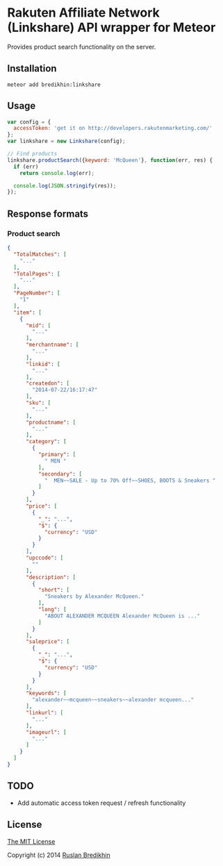 # Rakuten Affiliate Network (Linkshare) API wrapper for Meteor

Provides product search functionality on the server.

## Installation

`meteor add bredikhin:linkshare`

## Usage

```javascript
var config = {
  accessToken: 'get it on http://developers.rakutenmarketing.com/'
};
var linkshare = new Linkshare(config);

// Find products
linkshare.productSearch({keyword: 'McQueen'}, function(err, res) {
  if (err)
    return console.log(err);

  console.log(JSON.stringify(res));
});
```

## Response formats

### Product search

```json
{
  "TotalMatches": [
    "..."
  ],
  "TotalPages": [
    "..."
  ],
  "PageNumber": [
    "1"
  ],
  "item": [
    {
      "mid": [
        "..."
      ],
      "merchantname": [
        "..."
      ],
      "linkid": [
        "..."
      ],
      "createdon": [
        "2014-07-22/16:17:47"
      ],
      "sku": [
        "..."
      ],
      "productname": [
        "..."
      ],
      "category": [
        {
          "primary": [
            " MEN "
          ],
          "secondary": [
            "  MEN~~SALE - Up to 70% Off~~SHOES, BOOTS & Sneakers "
          ]
        }
      ],
      "price": [
        {
          "_": "...",
          "$": {
            "currency": "USD"
          }
        }
      ],
      "upccode": [
        ""
      ],
      "description": [
        {
          "short": [
            "Sneakers by Alexander McQueen."
          ],
          "long": [
            "ABOUT ALEXANDER MCQUEEN Alexander McQueen is ..."
          ]
        }
      ],
      "saleprice": [
        {
          "_": "...",
          "$": {
            "currency": "USD"
          }
        }
      ],
      "keywords": [
        "alexander~~mcqueen~~sneakers~~alexander mcqueen..."
      ],
      "linkurl": [
        "..."
      ],
      "imageurl": [
        "..."
      ]
    }
  ]
}
```

## TODO

* Add automatic access token request / refresh functionality

## License

[The MIT License](http://opensource.org/licenses/MIT)

Copyright (c) 2014 [Ruslan Bredikhin](http://ruslanbredikhin.com/)
